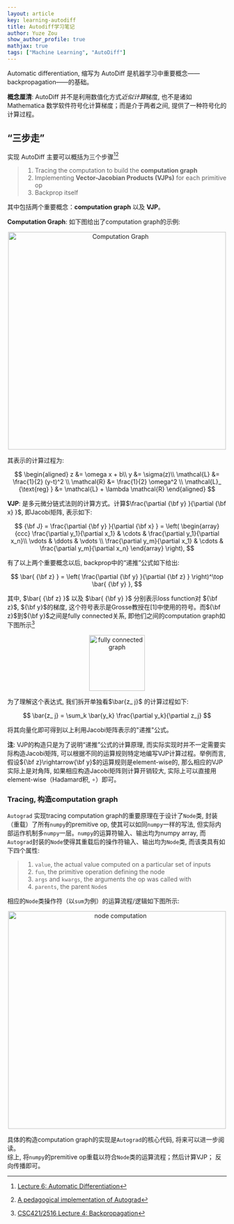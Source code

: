 ```yaml
---
layout: article
key: learning-autodiff
title: Autodiff学习笔记
author: Yuze Zou
show_author_profile: true
mathjax: true
tags: ["Machine Learning", "AutoDiff"]
---
```

Automatic differentiation, 缩写为 AutoDiff 是机器学习中重要概念——backpropagation——的基础。<!--more-->

**概念厘清**: AutoDiff 并不是利用数值化方式*近似计算*梯度, 也不是诸如 Mathematica 数学软件符号化计算梯度；而是介于两者之间, 提供了一种符号化的计算过程。

## “三步走”

实现 AutoDiff 主要可以概括为三个步骤[^1][^2]

> 1. Tracing the computation to build the **computation graph**  
> 2. Implementing **Vector-Jacobian Products (VJPs)** for each primitive op  
> 3. Backprop itself  

其中包括两个重要概念：**computation graph** 以及 **VJP**。

**Computation Graph**: 如下图给出了computation graph的示例: 

<div align="center">
<img src="https://img.be-my-only.xyz/learning-autodiff-01.jpg" alt="Computation Graph" width="500">
</div>

其表示的计算过程为: 

$$
\begin{aligned}
z &= \omega x + b\\
y &= \sigma(z)\\
\mathcal{L} &= \frac{1}{2} (y-t)^2 \\
\mathcal{R} &= \frac{1}{2} \omega^2 \\
\mathcal{L}_ {\text{reg} } &= \mathcal{L} + \lambda \mathcal{R}
\end{aligned}
$$

**VJP**: 是多元微分链式法则的计算方式。计算$\frac{\partial {\bf y} }{\partial {\bf x} }$, 即Jacobi矩阵, 表示如下:  

$$
{\bf J} = \frac{\partial {\bf y} }{\partial {\bf x} } = \left(
\begin{array}{ccc}
\frac{\partial y_1}{\partial x_1} & \cdots & \frac{\partial y_1}{\partial x_n}\\
\vdots & \ddots & \vdots \\
\frac{\partial y_m}{\partial x_1} & \cdots & \frac{\partial y_m}{\partial x_n}
\end{array}
\right),
$$

有了以上两个重要概念以后, backprop中的“递推”公式如下给出:  

$$
\bar{ {\bf z} } = \left( \frac{\partial {\bf y} }{\partial {\bf z} } \right)^\top \bar{ {\bf y} },
$$

其中, $\bar{ {\bf z} }$ 以及 $\bar{ {\bf y} }$ 分别表示loss function对 ${\bf z}$, ${\bf y}$的梯度, 这个符号表示是Grosse教授在[1]中使用的符号。而${\bf z}$到${\bf y}$之间是fully connected关系, 即他们之间的computation graph如下图所示[^3]   


<div align="center">
<img src="https://img.be-my-only.xyz/learning-autodiff-02.jpg" alt="fully connected graph" width="128">
</div>

为了理解这个表达式, 我们拆开单独看$\bar{z_ j}$ 的计算过程如下: 

$$
\bar{z_ j} = \sum_k \bar{y_k} \frac{\partial y_k}{\partial z_j}
$$

将其向量化即可得到以上利用Jacobi矩阵表示的"递推"公式。

**注**: VJP的构造只是为了说明“递推”公式的计算原理, 而实际实现时并不一定需要实际构造Jacobi矩阵, 可以根据不同的运算规则特定地编写VJP计算过程。举例而言, 假设${\bf z}\rightarrow{\bf y}$的运算规则是element-wise的, 那么相应的VJP实际上是对角阵, 如果相应构造Jacobi矩阵则计算开销较大, 实际上可以直接用element-wise（Hadamard积, $\circ$）即可。

### Tracing, 构造computation graph

`Autograd` 实现tracing computation graph的重要原理在于设计了`Node`类, 封装（重载）了所有`numpy`的premitive op, 使其可以如同`numpy`一样的写法, 但实际内部运作机制多`numpy`一层。`numpy`的运算符输入、输出均为numpy array, 而`Autograd`封装的`Node`使得其重载后的操作符输入、输出均为`Node`类, 而该类具有如下四个属性:   

> 1. `value`, the actual value computed on a particular set of inputs  
> 2. `fun`, the primitive operation defining the node  
> 3. `args` and `kwargs`, the arguments the op was called with  
> 4. `parents`, the parent `Node`s  

相应的`Node`类操作符（以`sum`为例）的运算流程/逻辑如下图所示:

<div align="center">
<img src="https://img.be-my-only.xyz/learning-autodiff-03.jpg" alt="node computation" width="500">
</div>

具体的构造computation graph的实现是`Autograd`的核心代码, 将来可以进一步阅读。  
综上, 将`numpy`的premitive op重载以符合`Node`类的运算流程；然后计算VJP； 反向传播即可。

[^1]: [Lecture 6: Automatic Differentiation](http://www.cs.toronto.edu/~rgrosse/courses/csc421_2019/readings/L06%20Automatic%20Differentiation.pdf)
[^2]: [A pedagogical implementation of Autograd](https://github.com/mattjj/autodidact)
[^3]: [CSC421/2516 Lecture 4: Backpropagation](http://www.cs.toronto.edu/~rgrosse/courses/csc421_2019/slides/lec04.pdf) 